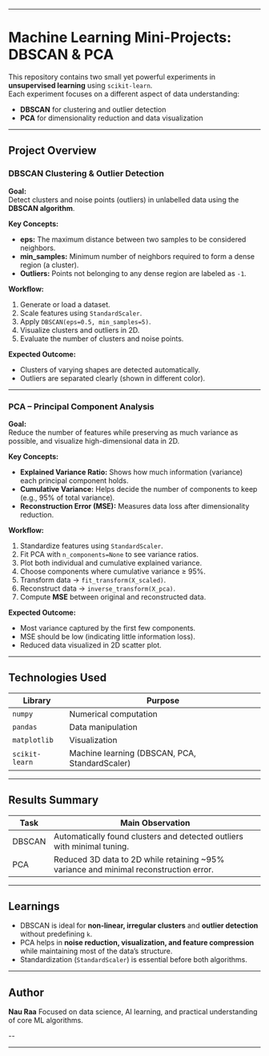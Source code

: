 
---

#  Machine Learning Mini-Projects: DBSCAN & PCA

This repository contains two small yet powerful experiments in **unsupervised learning** using `scikit-learn`.  
Each experiment focuses on a different aspect of data understanding:  
- **DBSCAN** for clustering and outlier detection  
- **PCA** for dimensionality reduction and data visualization  

---

##  Project Overview

###  DBSCAN Clustering & Outlier Detection

**Goal:**  
Detect clusters and noise points (outliers) in unlabelled data using the **DBSCAN algorithm**.

**Key Concepts:**
- **eps:** The maximum distance between two samples to be considered neighbors.  
- **min_samples:** Minimum number of neighbors required to form a dense region (a cluster).  
- **Outliers:** Points not belonging to any dense region are labeled as `-1`.

**Workflow:**
1. Generate or load a dataset.
2. Scale features using `StandardScaler`.
3. Apply `DBSCAN(eps=0.5, min_samples=5)`.
4. Visualize clusters and outliers in 2D.
5. Evaluate the number of clusters and noise points.

**Expected Outcome:**
- Clusters of varying shapes are detected automatically.
- Outliers are separated clearly (shown in different color).

---

###  PCA – Principal Component Analysis

**Goal:**  
Reduce the number of features while preserving as much variance as possible, and visualize high-dimensional data in 2D.

**Key Concepts:**
- **Explained Variance Ratio:** Shows how much information (variance) each principal component holds.  
- **Cumulative Variance:** Helps decide the number of components to keep (e.g., 95% of total variance).  
- **Reconstruction Error (MSE):** Measures data loss after dimensionality reduction.

**Workflow:**
1. Standardize features using `StandardScaler`.
2. Fit PCA with `n_components=None` to see variance ratios.
3. Plot both individual and cumulative explained variance.
4. Choose components where cumulative variance ≥ 95%.
5. Transform data → `fit_transform(X_scaled)`.
6. Reconstruct data → `inverse_transform(X_pca)`.
7. Compute **MSE** between original and reconstructed data.

**Expected Outcome:**
- Most variance captured by the first few components.  
- MSE should be low (indicating little information loss).  
- Reduced data visualized in 2D scatter plot.

---

##  Technologies Used

| Library | Purpose |
|----------|----------|
| `numpy` | Numerical computation |
| `pandas` | Data manipulation |
| `matplotlib` | Visualization |
| `scikit-learn` | Machine learning (DBSCAN, PCA, StandardScaler) |

---


##  Results Summary

| Task | Main Observation |
|------|------------------|
| DBSCAN | Automatically found clusters and detected outliers with minimal tuning. |
| PCA | Reduced 3D data to 2D while retaining ~95% variance and minimal reconstruction error. |

---

##  Learnings

- DBSCAN is ideal for **non-linear, irregular clusters** and **outlier detection** without predefining `k`.  
- PCA helps in **noise reduction, visualization, and feature compression** while maintaining most of the data’s structure.  
- Standardization (`StandardScaler`) is essential before both algorithms.

---


##  Author

**Nau Raa**
 Focused on data science, AI learning, and practical understanding of core ML algorithms.

--

---

